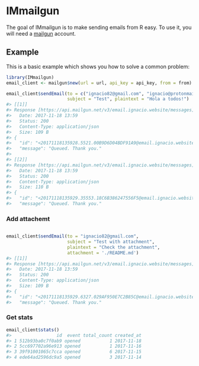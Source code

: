 <!-- README.md is generated from README.Rmd. Please edit that file -->
IMmailgun
=========

The goal of IMmailgun is to make sending emails from R easy. To use it, you will need a [mailgun](https://www.mailgun.com) account.

Example
-------

This is a basic example which shows you how to solve a common problem:

``` r
library(IMmailgun)
email_client <- mailgun$new(url = url, api_key = api_key, from = from)

email_client$sendEmail(to = c("ignacio82@gmail.com", "ignacio@protonmail.com"), 
                       subject = "Test", plaintext = "Hola a todos!")
#> [[1]]
#> Response [https://api.mailgun.net/v3/email.ignacio.website/messages]
#>   Date: 2017-11-18 13:59
#>   Status: 200
#>   Content-Type: application/json
#>   Size: 109 B
#> {
#>   "id": "<20171118135928.5521.00B9D6D04BDF91A9@email.ignacio.website>",
#>   "message": "Queued. Thank you."
#> 
#> [[2]]
#> Response [https://api.mailgun.net/v3/email.ignacio.website/messages]
#>   Date: 2017-11-18 13:59
#>   Status: 200
#>   Content-Type: application/json
#>   Size: 110 B
#> {
#>   "id": "<20171118135929.35553.18C6B386247556F5@email.ignacio.website>",
#>   "message": "Queued. Thank you."
```

### Add attachemt

``` r

email_client$sendEmail(to = "ignacio82@gmail.com", 
                       subject = "Test with attachment", 
                       plaintext = "Check the attachment",
                       attachment = './README.md')
#> [[1]]
#> Response [https://api.mailgun.net/v3/email.ignacio.website/messages]
#>   Date: 2017-11-18 13:59
#>   Status: 200
#>   Content-Type: application/json
#>   Size: 109 B
#> {
#>   "id": "<20171118135929.6327.029AF950E7C2B85C@email.ignacio.website>",
#>   "message": "Queued. Thank you."
```

### Get stats

``` r
email_client$stats()
#>                 id  event total_count created_at
#> 1 512b93ba0c7f0ab9 opened           1 2017-11-18
#> 2 5cc697702a96e913 opened           1 2017-11-16
#> 3 39f91001065c7cca opened           6 2017-11-15
#> 4 ede64ad2596dc9a5 opened           3 2017-11-14
```
